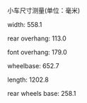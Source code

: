 小车尺寸测量(单位：毫米)

width: 558.1

rear overhang: 113.0

font overhang: 179.0

wheelbase: 652.7

length: 1202.8

rear wheels base: 258.1